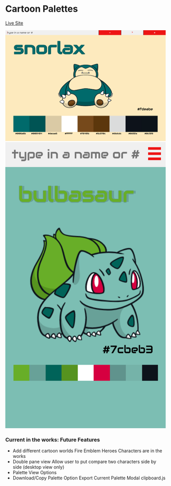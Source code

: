 # Cartoon Palettes

[Live Site](https://iamsammak.github.io/cartoonpalettes/)

![desktop-view](./docs/images/desktop.png)
![mobile-view](./docs/images/iPhone6_view.png)


### Current in the works: Future Features
  - Add different cartoon worlds
    Fire Emblem Heroes Characters are in the works
  - Double pane view
    Allow user to put compare two characters side by side (desktop view only)
  - Palette View Options
  - Download/Copy Palette Option
      Export Current Palette Modal
      clipboard.js
